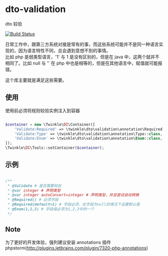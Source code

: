 # dto-validation
dto 较验

[![Build Status](https://travis-ci.org/actors315/dto-validation.svg?branch=master)](https://travis-ci.org/actors315/dto-validation)  

日常工作中，跟第三方系统对接是常有的事，而这些系统可能并不是同一种语言实现的，因为语言特性不同，总会遇到意想不到的事情。  
比如 php 是弱类型语言，'1'  与 1 是没有区别的，但是在 java 中，这两个就并不相同了。比如 null 与 '' 在 php 中也是相等的，但是在其他语言中，赋值就可能报错。  

这个库主要就是满足这些需要。

## 使用

使用前必须将规则较验实例注入到容器

```php

$container = new \Twinkle\DI\Container([
    'Validate:Required' => \twinkle\dto\validation\annotation\Required::class,
    'Validate:Type' => \twinkle\dto\validation\annotation\Type::class,
    'Validate:Enum' => \twinkle\dto\validation\annotation\Enum::class,
]);
\Twinkle\DI\Tools::setContainer($container);

```

## 示例

```php

/**
 * @Validate # 是否需要较验
 * @var integer # 声明类型
 * @var integer autoConvert=integer # 声明类型，并且尝试自动转换
 * @Required() # 必须字段
 * @Required(default=1) # 字段必须，在字段为null的情况下设置默认值
 * @Enum(1,2,3) # 字段值必须为1,2,3中的一个
 */
```

## Note

为了更好的开发体验，强列建议安装 annotations 插件  
phpstorm(http://plugins.jetbrains.com/plugin/7320-php-annotations)
